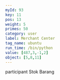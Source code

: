 ```yaml
---
myId: 93
key: 11
pos: 13
weight: 5
primes: 50
category: user
label: Merchant Center
tag_name: ubuntu
run_time: /bin/python
value: [487,3,-1,2]
object: [5,8,11]
---
```

participant Stok Barang

